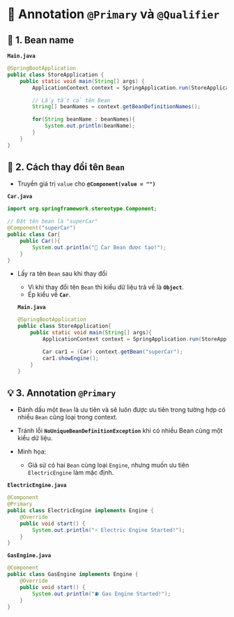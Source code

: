 # 🌱 Annotation **`@Primary`** và **`@Qualifier`**
## **📌 1. Bean name**
**`Main.java`**
```java
@SpringBootApplication
public class StoreApplication {
	public static void main(String[] args) {
		ApplicationContext context = SpringApplication.run(StoreApplication.class, args);

		// Lấy tất cả tên Bean
		String[] beanNames = context.getBeanDefinitionNames();

		for(String beanName : beanNames){
			System.out.println(beanName);
		}
	}
}
```

## **🔧 2. Cách thay đổi tên `Bean`**
- Truyền giá trị `value` cho **`@Component(value = "")`**

**`Car.java`**
```java
import org.springframework.stereotype.Component;

// Đặt tên bean là "superCar"
@Component("superCar")  
public class Car{
    public Car(){
        System.out.println("🚗 Car Bean được tạo!");
    }
}
```
- Lấy ra tên `Bean` sau khi thay đổi
    - Vì khi thay đổi tên `Bean` thì kiểu dữ liệu trả về là **`Object`**.
    - Ép kiểu về **`Car`**.
    
    **`Main.java`**
    ```java
    @SpringBootApplication
    public class StoreApplication{
        public static void main(String[] args){
            ApplicationContext context = SpringApplication.run(StoreApplication.class, args);

            Car car1 = (Car) context.getBean("superCar");
            car1.showEngine();
        }
    }
    ```

## **💡 3. Annotation **`@Primary`****
- Đánh dấu một `Bean` là ưu tiên và sẽ luôn được ưu tiên trong tường hợp có nhiều `Bean` cũng loại trong context.

- Tránh lỗi **`NoUniqueBeanDefinitionException`** khi có nhiều Bean cùng một kiểu dữ liệu.

- Minh họa:
    - Giả sử có hai `Bean` cùng loại `Engine`, nhưng muốn ưu tiên `ElectricEngine` làm mặc định.

**`ElectricEngine.java`**
```java
@Component
@Primary
public class ElectricEngine implements Engine {
    @Override
    public void start() {
        System.out.println("⚡ Electric Engine Started!");
    }
}
```

**`GasEngine.java`**
```java
@Component
public class GasEngine implements Engine {
    @Override
    public void start() {
        System.out.println("⛽ Gas Engine Started!");
    }
}
```

